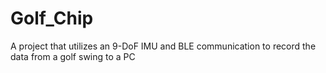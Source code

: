 # Golf_Chip
A project that utilizes an 9-DoF IMU and BLE communication to record the data from a golf swing to a PC 

